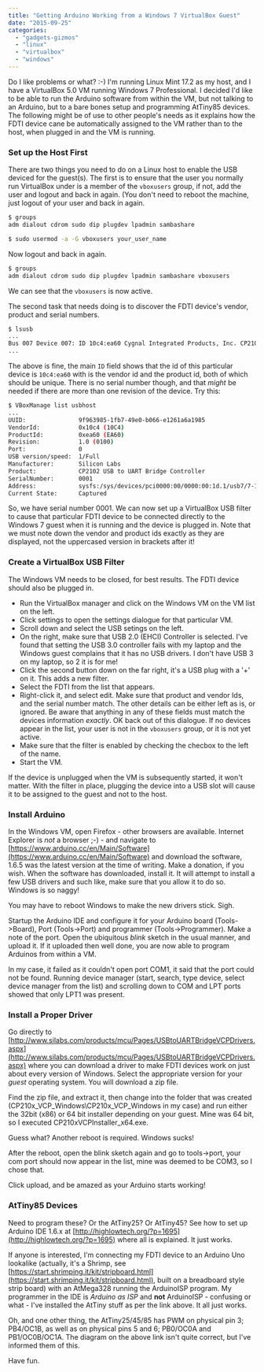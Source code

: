 ```yaml
---
title: "Getting Arduino Working from a Windows 7 VirtualBox Guest"
date: "2015-09-25"
categories: 
  - "gadgets-gizmos"
  - "linux"
  - "virtualbox"
  - "windows"
---
```


Do I like problems or what? :-) I'm running Linux Mint 17.2 as my host, and I have a VirtualBox 5.0 VM running Windows 7 Professional. I decided I'd like to be able to run the Arduino software from within the VM, but not talking to an Arduino, but to a bare bones setup and programming AtTiny85 devices. The following might be of use to other people's needs as it explains how the FDTI device cane be automatically assigned to the VM rather than to the host, when plugged in and the VM is running.

### Set up the Host First

There are two things you need to do on a Linux host to enable the USB deviced for the guest(s). The first is to ensure that the user you normally run VirtualBox under is a member of the `vboxusers` group, if not, add the user and logout and back in again. (You don't need to reboot the machine, just logout of your user and back in again.

```bash
$ groups  
adm dialout cdrom sudo dip plugdev lpadmin sambashare

$ sudo usermod -a -G vboxusers your_user_name
```

Now logout and back in again.

```bash
$ groups
adm dialout cdrom sudo dip plugdev lpadmin sambashare vboxusers
```

We can see that the `vboxusers` is now active.

The second task that needs doing is to discover the FDTI device's vendor, product and serial numbers.

```bash
$ lsusb
...
Bus 007 Device 007: ID 10c4:ea60 Cygnal Integrated Products, Inc. CP210x UART Bridge / myAVR mySmartUSB light
...
```

The above is fine, the main `ID` field shows that the id of this particular device is `10c4:ea60` with is the vendor id and the product id, both of which should be unique. There is no serial number though, and that _might_ be needed if there are more than one revision of the device. Try this:

```bash
$ VBoxManage list usbhost
...
UUID:               9f963985-1fb7-49e0-b066-e1261a6a1985
VendorId:           0x10c4 (10C4)
ProductId:          0xea60 (EA60)
Revision:           1.0 (0100)
Port:               0
USB version/speed:  1/Full
Manufacturer:       Silicon Labs
Product:            CP2102 USB to UART Bridge Controller
SerialNumber:       0001
Address:            sysfs:/sys/devices/pci0000:00/0000:00:1d.1/usb7/7-1//device:/dev/vboxusb/007/007
Current State:      Captured
```

So, we have serial number 0001. We can now set up a VirtualBox USB filter to cause that particular FDTI device to be connected directly to the Windows 7 guest when it is running and the device is plugged in. Note that we must note down the vendor and product ids exactly as they are displayed, not the uppercased version in brackets after it!

### Create a VirtualBox USB Filter

The Windows VM needs to be closed, for best results. The FDTI device should also be plugged in.

- Run the VirtualBox manager and click on the Windows VM on the VM list on the left.
- Click settings to open the settings dialogue for that particular VM.
- Scroll down and select the USB setings on the left.
- On the right, make sure that USB 2.0 (EHCI) Controller is selected. I've found that setting the USB 3.0 controller fails with my laptop and the Windows guest complains that it has no USB drivers. I don't have USB 3 on my laptop, so 2 it is for me!
- Click the second button down on the far right, it's a USB plug with a '+' on it. This adds a new filter.
- Select the FDTI from the list that appears.
- Right-click it, and select edit. Make sure that product and vendor Ids, and the serial number match. The other details can be either left as is, or ignored. Be aware that anything in any of these fields must match the devices information _exactly_. OK back out of this dialogue. If no devices appear in the list, your user is not in the `vboxusers` group, or it is not yet active.
- Make sure that the filter is enabled by checking the checbox to the left of the name.
- Start the VM.

If the device is unplugged when the VM is subsequently started, it won't matter. With the filter in place, plugging the device into a USB slot will cause it to be assigned to the guest and not to the host.

### Install Arduino

In the Windows VM, open Firefox - other browsers are available. Internet Explorer is _not_ a browser ;-) - and navigate to [https://www.arduino.cc/en/Main/Software](https://www.arduino.cc/en/Main/Software) and download the software, 1.6.5 was the latest version at the time of writing. Make a donation, if you wish. When the software has downloaded, install it. It will attempt to install a few USB drivers and such like, make sure that you allow it to do so. Windows is so naggy!

You may have to reboot Windows to make the new drivers stick. Sigh.

Startup the Arduino IDE and configure it for your Arduino board (Tools->Board), Port (Tools->Port) and programmer (Tools->Programmer). Make a note of the port. Open the ubiquitous _blink_ sketch in the usual manner, and upload it. If it uploaded then well done, you are now able to program Arduinos from within a VM.

In my case, it failed as it couldn't open port COM1, it said that the port could not be found. Running device manager (start, search, type device, select device manager from the list) and scrolling down to COM and LPT ports showed that only LPT1 was present.

### Install a Proper Driver

Go directly to [http://www.silabs.com/products/mcu/Pages/USBtoUARTBridgeVCPDrivers.aspx](http://www.silabs.com/products/mcu/Pages/USBtoUARTBridgeVCPDrivers.aspx) where you can download a driver to make FDTI devices work on just about every version of Windows. Select the appropriate version for your _guest_ operating system. You will download a zip file.

Find the zip file, and extract it, then change into the folder that was created (CP210x_VCP_Windows\\CP210x_VCP_Windows in my case) and run either the 32bit (x86) or 64 bit installer depending on your guest. Mine was 64 bit, so I executed CP210xVCPInstaller_x64.exe.

Guess what? Another reboot is required. Windows sucks!

After the reboot, open the blink sketch again and go to tools->port, your com port should now appear in the list, mine was deemed to be COM3, so I chose that.

Click upload, and be amazed as your Arduino starts working!

### AtTiny85 Devices

Need to program these? Or the AtTiny25? Or AtTiny45? See how to set up Arduino IDE 1.6.x at [http://highlowtech.org/?p=1695](http://highlowtech.org/?p=1695) where all is explained. It just works.

If anyone is interested, I'm connecting my FDTI device to an Arduino Uno lookalike (actually, it's a Shrimp, see [https://start.shrimping.it/kit/stripboard.html](https://start.shrimping.it/kit/stripboard.html), built on a breadboard style strip board) with an AtMega328 running the ArduinoISP program. My programmer in the IDE is _Arduino as ISP_ and **not** ArduinoISP - confusing or what - I've installed the AtTiny stuff as per the link above. It all just works.

Oh, and one other thing, the AtTiny25/45/85 has PWM on physical pin 3; PB4/OC1B, as well as on physical pins 5 and 6; PB0/OC0A and PB1/OC0B/OC1A. The diagram on the above link isn't quite correct, but I've informed them of this.

Have fun.
